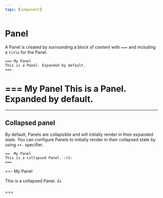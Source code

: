 ```yaml
---
tags: [component]
---
```

# Panel

A Panel is created by surrounding a block of content with `===` and including a `title` for the Panel.

```
=== My Panel
This is a Panel. Expanded by default.
===
```

=== My Panel
This is a Panel. Expanded by default.
===

---

## Collapsed panel

By default, Panels are collapsible and will initially render in their expanded state. You can configure Panels to initially render in their collapsed state by using `++-` specifier.

```
==- My Panel
This is a collapsed Panel. :+1:
===
```

==- My Panel

This is a collapsed Panel. :+1:

===